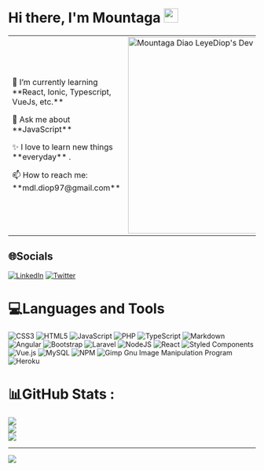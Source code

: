 # Hi there, I'm Mountaga  <img src="https://github.com/TheDudeThatCode/TheDudeThatCode/blob/master/Assets/Hi.gif" width="29px">

<table>
<tr>
  <td>
      <p>🔭 I’m currently learning **React, Ionic, Typescript, VueJs, etc.** </p>
      <p>💬 Ask me about **JavaScript** </p>
      <p>✨ I love to learn new things **everyday** .</p>
      <p>📫 How to reach me: **mdl.diop97@gmail.com** </p>
<td >
   <a href="https://app.daily.dev/h4r0n1"><img src="https://api.daily.dev/devcards/665a5cd8b8c1443a8cebb150eebf78c0.png?r=nrx" width="400" alt="Mountaga Diao LeyeDiop's Dev Card"/></a>
  </td>

</tr>
</table>

## 🌐Socials
[![LinkedIn](https://img.shields.io/badge/LinkedIn-%230077B5.svg?logo=linkedin&logoColor=white)](https://linkedin.com/in/https://www.linkedin.com/in/mdl-diop/) [![Twitter](https://img.shields.io/badge/Twitter-%231DA1F2.svg?logo=Twitter&logoColor=white)](https://twitter.com/https://twitter.com/h4r0n1)

# 💻Languages and Tools
![CSS3](https://img.shields.io/badge/css3-%231572B6.svg?style=for-the-badge&logo=css3&logoColor=white) ![HTML5](https://img.shields.io/badge/html5-%23E34F26.svg?style=for-the-badge&logo=html5&logoColor=white) ![JavaScript](https://img.shields.io/badge/javascript-%23323330.svg?style=for-the-badge&logo=javascript&logoColor=%23F7DF1E) ![PHP](https://img.shields.io/badge/php-%23777BB4.svg?style=for-the-badge&logo=php&logoColor=white) ![TypeScript](https://img.shields.io/badge/typescript-%23007ACC.svg?style=for-the-badge&logo=typescript&logoColor=white) ![Markdown](https://img.shields.io/badge/markdown-%23000000.svg?style=for-the-badge&logo=markdown&logoColor=white) ![Angular](https://img.shields.io/badge/angular-%23DD0031.svg?style=for-the-badge&logo=angular&logoColor=white) ![Bootstrap](https://img.shields.io/badge/bootstrap-%23563D7C.svg?style=for-the-badge&logo=bootstrap&logoColor=white) ![Laravel](https://img.shields.io/badge/laravel-%23FF2D20.svg?style=for-the-badge&logo=laravel&logoColor=white) ![NodeJS](https://img.shields.io/badge/node.js-6DA55F?style=for-the-badge&logo=node.js&logoColor=white) ![React](https://img.shields.io/badge/react-%2320232a.svg?style=for-the-badge&logo=react&logoColor=%2361DAFB) ![Styled Components](https://img.shields.io/badge/styled--components-DB7093?style=for-the-badge&logo=styled-components&logoColor=white) ![Vue.js](https://img.shields.io/badge/vuejs-%2335495e.svg?style=for-the-badge&logo=vuedotjs&logoColor=%234FC08D) ![MySQL](https://img.shields.io/badge/mysql-%2300f.svg?style=for-the-badge&logo=mysql&logoColor=white) ![NPM](https://img.shields.io/badge/NPM-%23000000.svg?style=for-the-badge&logo=npm&logoColor=white) ![Gimp Gnu Image Manipulation Program](https://img.shields.io/badge/Gimp-657D8B?style=for-the-badge&logo=gimp&logoColor=FFFFFF) ![Heroku](https://img.shields.io/badge/heroku-%23430098.svg?style=for-the-badge&logo=heroku&logoColor=white)

# 📊GitHub Stats :
![](https://github-readme-stats.vercel.app/api?username=h4r0n1&theme=vue-dark&hide_border=true&include_all_commits=true&count_private=false)<br/>
![](https://github-readme-streak-stats.herokuapp.com/?user=h4r0n1&theme=vue-dark&hide_border=true)<br/>
![](https://github-readme-stats.vercel.app/api/top-langs/?username=h4r0n1&theme=vue-dark&hide_border=true&include_all_commits=true&count_private=false&layout=compact)

---
[![](https://visitcount.itsvg.in/api?id=h4r0n1&icon=0&color=0)](https://visitcount.itsvg.in)
